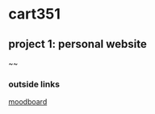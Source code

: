 
# cart351
## project 1: personal website

~~

### outside links

[moodboard](https://kinopio.club/personal-www-inspo-b1febXJq7eGK-s1Paza9T)

